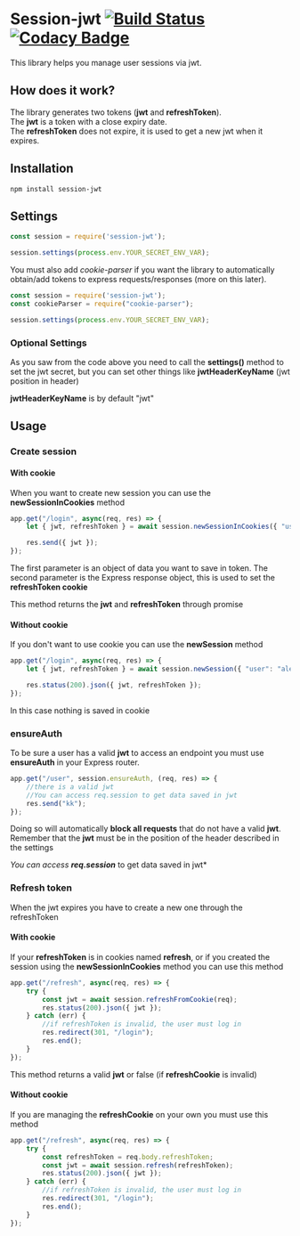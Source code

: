# Session-jwt [![Build Status](https://travis-ci.org/alessandro-caldonazzi/session-jwt.svg?branch=develop)](https://travis-ci.org/alessandro-caldonazzi/session-jwt)  [![Codacy Badge](https://app.codacy.com/project/badge/Grade/ff8c6396456b40eaaa5354a0804d1cea)](https://www.codacy.com/manual/alessandro-caldonazzi/session-ws?utm_source=github.com&amp;utm_medium=referral&amp;utm_content=alessandro-caldonazzi/session-ws&amp;utm_campaign=Badge_Grade) 
 
This library helps you manage user sessions via jwt.

## How does it work?

The library generates two tokens (**jwt** and **refreshToken**).  
The **jwt** is a token with a close expiry date.  
The **refreshToken** does not expire, it is used to get a new jwt when it expires.

## Installation

```shell
npm install session-jwt
```

## Settings

```js
const session = require('session-jwt');

session.settings(process.env.YOUR_SECRET_ENV_VAR);
```

You must also add *cookie-parser* if you want the library to automatically obtain/add tokens to express requests/responses (more on this later).

```js
const session = require('session-jwt');
const cookieParser = require("cookie-parser");

session.settings(process.env.YOUR_SECRET_ENV_VAR);
```

### Optional Settings

As you saw from the code above you need to call the **settings()** method to set the jwt secret, but you can set other things like **jwtHeaderKeyName** (jwt position in header)

**jwtHeaderKeyName** is by default "jwt"

## Usage

### Create session

#### With cookie

When you want to create new session you can use the **newSessionInCookies** method 

```js
app.get("/login", async(req, res) => {
    let { jwt, refreshToken } = await session.newSessionInCookies({ "user": "ale" }, res, "user");

    res.send({ jwt });
});
```

The first parameter is an object of data you want to save in token.
The second parameter is the Express response object, this is used to set the **refreshToken cookie**

This method returns the **jwt** and **refreshToken** through promise

#### Without cookie

If you don't want to use cookie you can use the **newSession** method

```js
app.get("/login", async(req, res) => {
    let { jwt, refreshToken } = await session.newSession({ "user": "ale" }, "user");

    res.status(200).json({ jwt, refreshToken });
});
```

In this case nothing is saved in cookie

### ensureAuth

To be sure a user has a valid **jwt** to access an endpoint you must use **ensureAuth** in your Express router. 

```js
app.get("/user", session.ensureAuth, (req, res) => {
	//there is a valid jwt
    //You can access req.session to get data saved in jwt
    res.send("kk");
});
```

Doing so will automatically **block all requests** that do not have a valid **jwt**. Remember that the **jwt** must be in the position of the header described in the settings

*You can access **req.session*** to get data saved in jwt*

### Refresh token

When the jwt expires you have to create a new one through the refreshToken

#### With cookie

If your **refreshToken** is in cookies named **refresh**, or if you created the session using the **newSessionInCookies** method you can use this method

```js
app.get("/refresh", async(req, res) => {
    try {
        const jwt = await session.refreshFromCookie(req);
        res.status(200).json({ jwt });
    } catch (err) {
    	//if refreshToken is invalid, the user must log in
        res.redirect(301, "/login");
        res.end();
    }
});
```

This method returns a valid **jwt** or false (if **refreshCookie** is invalid)

#### Without cookie

If you are managing the **refreshCookie** on your own you must use this method

```js
app.get("/refresh", async(req, res) => {
    try {
        const refreshToken = req.body.refreshToken;
        const jwt = await session.refresh(refreshToken);
        res.status(200).json({ jwt });
    } catch (err) {
        //if refreshToken is invalid, the user must log in
        res.redirect(301, "/login");
        res.end();
    }
});
```
